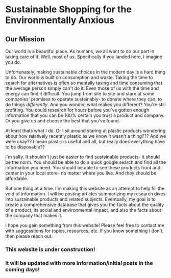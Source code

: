 # Sustainable Shopping for the Environmentally Anxious

## Our Mission

Our world is a beautiful place. As humans, we all want to do our part in taking care of it. Well, most of us. 
Specifically if you landed here, I imagine you do. 

Unfortunately, making sustainable choices in the modern day is a hard thing to do. Our world is built 
on consumption and waste. Taking the time to search for alternatives is often so mentally taxing and time 
consuming that the average person simply can't do it. Even those of us with the time and energy can find
it difficult. You jump from site to site and stare at some companies' promises to operate sustainably- 
to donate where they can, to do things *differently*. And you wonder, what makes you different? You're 
still profiting. You could research for hours before you've gotten enough information that you can be 
100% certain you trust a product and company. Or you give up and choose the best that you've found. 

At least thats what I do. Or I sit around staring at plastic products wondering about how relatively recently 
plastic as we know it wasn't a thing??? And we were okay?? I mean plastic is useful and all, but really does 
everything have to be disposable?? 

I'm salty. It shouldn't just be easier to find sustainable products- it should be the norm. You should be able
to do a quick google search and find all the information you need. You should be able to see these products 
front and center in your local store- no matter where you live. And they should be affordable. 

But one thing at a time. I'm making this website as an attempt to help fill the void of information. I will be 
posting articles summarizing my research dives into sustainable products and related subjects. Eventually, my 
goal is to create a comprehensive database that gives you the facts about the quality of a product, its social
and environmental impact, and also the facts about the company that makes it. 

I hope you gain something from this website! Please feel free to contact me with suggesstions for topics, 
resources, etc. If you know something I don't, then please reach out. 

### This website is under construction!
### It will be updated with more information/initial posts in the coming days!


